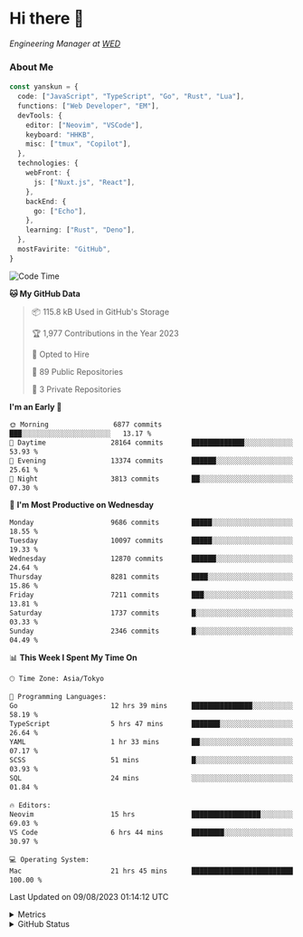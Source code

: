 # Hi there&nbsp;:wave:

<!-- ![Alt text](https://spotify-recently-played-readme.vercel.app/api?user=31kynbuubkiu3r4qh4hjuaglhfay) -->

_Engineering Manager at [WED](https://github.com/wedinc)_

### About Me

```ts
const yanskun = {
  code: ["JavaScript", "TypeScript", "Go", "Rust", "Lua"],
  functions: ["Web Developer", "EM"],
  devTools: {
    editor: ["Neovim", "VSCode"],
    keyboard: "HHKB",
    misc: ["tmux", "Copilot"],
  },
  technologies: {
    webFront: {
      js: ["Nuxt.js", "React"],
    },
    backEnd: {
      go: ["Echo"],
    },
    learning: ["Rust", "Deno"],
  },
  mostFavirite: "GitHub",
}
```

<!--START_SECTION:waka-->
![Code Time](http://img.shields.io/badge/Code%20Time-424%20hrs%2047%20mins-blue)

**🐱 My GitHub Data** 

> 📦 115.8 kB Used in GitHub's Storage 
 > 
> 🏆 1,977 Contributions in the Year 2023
 > 
> 💼 Opted to Hire
 > 
> 📜 89 Public Repositories 
 > 
> 🔑 3 Private Repositories 
 > 
**I'm an Early 🐤** 

```text
🌞 Morning                6877 commits        ███░░░░░░░░░░░░░░░░░░░░░░   13.17 % 
🌆 Daytime                28164 commits       █████████████░░░░░░░░░░░░   53.93 % 
🌃 Evening                13374 commits       ██████░░░░░░░░░░░░░░░░░░░   25.61 % 
🌙 Night                  3813 commits        ██░░░░░░░░░░░░░░░░░░░░░░░   07.30 % 
```
📅 **I'm Most Productive on Wednesday** 

```text
Monday                   9686 commits        █████░░░░░░░░░░░░░░░░░░░░   18.55 % 
Tuesday                  10097 commits       █████░░░░░░░░░░░░░░░░░░░░   19.33 % 
Wednesday                12870 commits       ██████░░░░░░░░░░░░░░░░░░░   24.64 % 
Thursday                 8281 commits        ████░░░░░░░░░░░░░░░░░░░░░   15.86 % 
Friday                   7211 commits        ███░░░░░░░░░░░░░░░░░░░░░░   13.81 % 
Saturday                 1737 commits        █░░░░░░░░░░░░░░░░░░░░░░░░   03.33 % 
Sunday                   2346 commits        █░░░░░░░░░░░░░░░░░░░░░░░░   04.49 % 
```


📊 **This Week I Spent My Time On** 

```text
🕑︎ Time Zone: Asia/Tokyo

💬 Programming Languages: 
Go                       12 hrs 39 mins      ███████████████░░░░░░░░░░   58.19 % 
TypeScript               5 hrs 47 mins       ███████░░░░░░░░░░░░░░░░░░   26.64 % 
YAML                     1 hr 33 mins        ██░░░░░░░░░░░░░░░░░░░░░░░   07.17 % 
SCSS                     51 mins             █░░░░░░░░░░░░░░░░░░░░░░░░   03.93 % 
SQL                      24 mins             ░░░░░░░░░░░░░░░░░░░░░░░░░   01.84 % 

🔥 Editors: 
Neovim                   15 hrs              █████████████████░░░░░░░░   69.03 % 
VS Code                  6 hrs 44 mins       ████████░░░░░░░░░░░░░░░░░   30.97 % 

💻 Operating System: 
Mac                      21 hrs 45 mins      █████████████████████████   100.00 % 
```


 Last Updated on 09/08/2023 01:14:12 UTC
<!--END_SECTION:waka-->

<details>
  <summary>Metrics</summary>
  <img src="https://github.com/yanskun/yanskun/blob/main/github-metrics.svg" alt="Metrics">
</details>

<details>
  <summary>GitHub Status</summary>
  <picture>
    <source media="(prefers-color-scheme: dark)" srcset="https://raw.githubusercontent.com/yanskun/yanskun/master/profile-summary-card-output/nord_dark/0-profile-details.svg">
   <img src="https://raw.githubusercontent.com/yanskun/yanskun/master/profile-summary-card-output/default/0-profile-details.svg">
  </picture>
  <br>
  <picture>
    <source media="(prefers-color-scheme: dark)" srcset="https://raw.githubusercontent.com/yanskun/yanskun/master/profile-summary-card-output/nord_dark/1-repos-per-language.svg">
   <img src="https://raw.githubusercontent.com/yanskun/yanskun/master/profile-summary-card-output/default/1-repos-per-language.svg">
  </picture>
  <picture>
    <source media="(prefers-color-scheme: dark)" srcset="https://raw.githubusercontent.com/yanskun/yanskun/master/profile-summary-card-output/nord_dark/2-most-commit-language.svg">
   <img src="https://raw.githubusercontent.com/yanskun/yanskun/master/profile-summary-card-output/default/2-most-commit-language.svg">
  </picture>
  <br>
  <picture>
    <source media="(prefers-color-scheme: dark)" srcset="https://raw.githubusercontent.com/yanskun/yanskun/master/profile-summary-card-output/nord_dark/3-stats.svg">
   <img src="https://raw.githubusercontent.com/yanskun/yanskun/master/profile-summary-card-output/default/3-stats.svg">
  </picture>
  <picture>
    <source media="(prefers-color-scheme: dark)" srcset="https://raw.githubusercontent.com/yanskun/yanskun/master/profile-summary-card-output/nord_dark/4-productive-time.svg">
   <img src="https://raw.githubusercontent.com/yanskun/yanskun/master/profile-summary-card-output/default/4-productive-time.svg">
  </picture>
</details>

